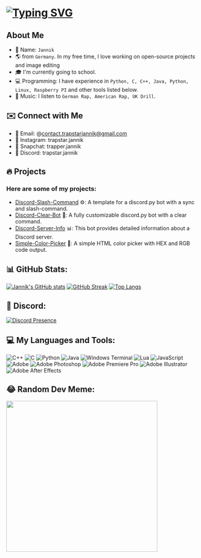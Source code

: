 # [![Typing SVG](https://readme-typing-svg.demolab.com?font=Fira+Code&pause=1000&color=F7F7F7&vCenter=true&random=false&width=435&lines=%F0%9F%91%8B+Welcome+to+My+GitHub+Profile!+;%F0%9F%92%BB+Self-taught+development;%F0%9F%92%8EFocused+on+Discord+bot+creation)](https://git.io/typing-svg)

## About Me
+ 🧑 Name:  `Jannik`
+ 🌎 from `Germany`. In my free time, I love working on open-source projects and image editing
+ 🎓 I'm currently going to school.
+ 💻 Programming: I have experience in `Python, C, C++, Java, Python, Linux, Raspberry PI` and other tools listed below.
+ 🎵 Music: I listen to `German Rap, American Rap, UK Drill`.


## ✉️ Connect with Me
+ 📧 Email: @contact.trapstarjannik@gmail.com
+ 📱 Instagram: trapstar.jannik
+ 📸 Snapchat: trapper.jannik
+ 💎 Discord: trapstar.jannik

## 🔥 Projects
### Here are some of my projects:
- [Discord-Slash-Command](https://github.com/TrapstarJannik/Discord-Slash-Command) ⚙️: A template for a discord.py bot with a sync and slash-command. 
- [Discord-Clear-Bot](https://github.com/TrapstarJannik/Discord-Clear-Bot) 📌: A fully customizable discord.py bot with a clear command.
- [Discord-Server-Info](https://github.com/TrapstarJannik/Discord-Server-Info) 📊: This bot provides detailed information about a Discord server.
- [Simple-Color-Picker](https://github.com/TrapstarJannik/Simple-Color-Picker) 🎨: A simple HTML color picker with HEX and RGB code output.

## 📊 GitHub Stats:
[![Jannik's GitHub stats](https://github-readme-stats.vercel.app/api?username=TrapstarJannik&theme=nord&bg_color=00000000&hide_border=true)](https://github.com/anuraghazra/github-readme-stats)
[![GitHub Streak](https://github-readme-streak-stats.herokuapp.com?user=TrapstarJannik&theme=nord&background=00000000&hide_border=true)](https://git.io/streak-stats)
[![Top Langs](https://github-readme-stats.vercel.app/api/top-langs/?username=TrapstarJannik&layout=compact&theme=nord&bg_color=00000000&hide_border=true)](https://github.com/anuraghazra/github-readme-stats)

## 🤖 Discord:
[![Discord Presence](https://lanyard.cnrad.dev/api/675720031606276126)](https://discord.com/users/675720031606276126)

## 💻 My Languages and Tools:
![C++](https://img.shields.io/badge/c++-%2300599C.svg?style=flat&logo=c%2B%2B&logoColor=white) ![C](https://img.shields.io/badge/c-%2300599C.svg?style=flat&logo=c&logoColor=white) ![Python](https://img.shields.io/badge/python-3670A0?style=flat&logo=python&logoColor=ffdd54) ![Java](https://img.shields.io/badge/java-%23ED8B00.svg?style=flat&logo=openjdk&logoColor=white) ![Windows Terminal](https://img.shields.io/badge/Windows%20Terminal-%234D4D4D.svg?style=flat&logo=windows-terminal&logoColor=white) ![Lua](https://img.shields.io/badge/lua-%232C2D72.svg?style=flat&logo=lua&logoColor=white) ![JavaScript](https://img.shields.io/badge/javascript-%23323330.svg?style=flat&logo=javascript&logoColor=%23F7DF1E)
![Adobe](https://img.shields.io/badge/adobe-%23FF0000.svg?style=flat&logo=adobe&logoColor=white) ![Adobe Photoshop](https://img.shields.io/badge/adobe%20photoshop-%2331A8FF.svg?style=flat&logo=adobe%20photoshop&logoColor=white) ![Adobe Premiere Pro](https://img.shields.io/badge/Adobe%20Premiere%20Pro-9999FF.svg?style=flat&logo=Adobe%20Premiere%20Pro&logoColor=white) ![Adobe Illustrator](https://img.shields.io/badge/adobe%20illustrator-%23FF9A00.svg?style=flat&logo=adobe%20illustrator&logoColor=white) ![Adobe After Effects](https://img.shields.io/badge/Adobe%20After%20Effects-9999FF.svg?style=flat&logo=Adobe%20After%20Effects&logoColor=white)

## 😂 Random Dev Meme:
<img src='https://randommeme-five.vercel.app/' style="height: 400px;"/>
